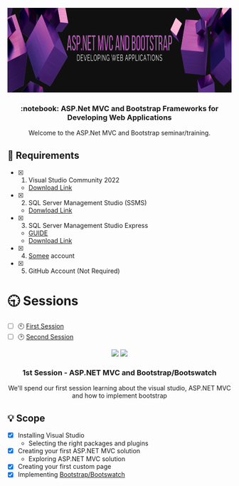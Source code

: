 <p align="center">
  <img height="190" src="./img/ASP.NETMVCANDBootstrap2.png">
</p>

<h3 align="center">:notebook: ASP.Net MVC and Bootstrap Frameworks for Developing Web Applications</h3>

<p align="center">
  Welcome to the ASP.Net MVC and Bootstrap seminar/training.
</p>

## :wrench: Requirements
- [x] 1. Visual Studio Community 2022
  - [Download Link](https://visualstudio.microsoft.com/vs/community/)
- [x] 2. SQL Server Management Studio (SSMS)
  - [Donwload Link](https://learn.microsoft.com/en-us/sql/ssms/download-sql-server-management-studio-ssms?view=sql-server-ver16)
- [x] 3. SQL Server Management Studio Express
  - [GUIDE](https://www.sqlshack.com/how-to-install-sql-server-express-edition/)
  - [Download Link](https://www.microsoft.com/en-us/sql-server/sql-server-downloads)
- [x] 4. [Somee](https://somee.com/doka) account
- [x] 5. GitHub Account (Not Required)

# :clock930: Sessions
- [ ] :clock10: [First Session](https://github.com/jomielenriquez/mvc-bootstrap-training/tree/main/first-session)
- [ ] :clock2: [Second Session](https://github.com/jomielenriquez/mvc-bootstrap-training/tree/main/second-session)

<p align="center">
  <img height="200" src="https://devmaster.edu.vn/uploads/images/2020/08/0408/devmaster-asp-net-mvc.jpg">
  <img height="200" src="https://www.drupal.org/files/project-images/bootstrap-stack.png">
</p>

<h3 align="center">1st Session - ASP.NET MVC and Bootstrap/Bootswatch</h3>

<p align="center">
  We'll spend our first session learning about the visual studio, ASP.NET MVC and how to implement bootstrap
  <br>
  <!-- <br>
  <a href="https://github.com/jomielenriquez/mvc-bootstrap-training/issues/new">Report bug</a>
  ·
  <a href="https://github.com/jomielenriquez/mvc-bootstrap-training/issues/new">Request feature</a> -->
</p>

## :bulb: Scope
- [x] Installing Visual Studio
  - Selecting the right packages and plugins
- [x] Creating your first ASP.NET MVC solution
  - Exploring ASP.NET MVC solution
- [x] Creating your first custom page
- [x] Implementing [Bootstrap/Bootswatch](https://bootswatch.com/)
